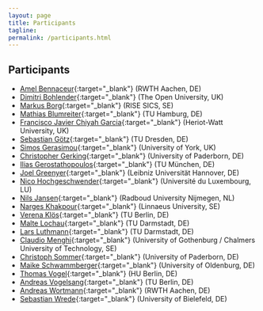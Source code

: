 ```yaml
---
layout: page
title: Participants
tagline:
permalink: /participants.html
---
```


## Participants

* [Amel Bennaceur](http://www.open.ac.uk/people/ab33792){:target="_blank"} (RWTH Aachen, DE)
* [Dimitri Bohlender](https://embedded.rwth-aachen.de/doku.php?id=lehrstuhl:mitarbeiter:bohlender){:target="_blank"} (The Open University, UK)
* [Markus Borg](https://www.sics.se/people/markus-borg){:target="_blank"} (RISE SICS, SE)
* [Mathias Blumreiter](https://www.tuhh.de/sts/institute/people/mathias-blumreiter.html){:target="_blank"} (TU Hamburg, DE)
* [Francisco Javier Chiyah Garcia](https://scholar.google.co.uk/citations?user=NQyCFjYAAAAJ&hl=en){:target="_blank"} (Heriot-Watt University, UK)
* [Sebastian Götz](http://st.inf.tu-dresden.de/sgoetz/){:target="_blank"} (TU Dresden, DE)
* [Simos Gerasimou](https://www-users.cs.york.ac.uk/simos/){:target="_blank"} (University of York, UK)
* [Christopher Gerking](https://www.uni-paderborn.de/person/8391/){:target="_blank"} (University of Paderborn, DE)
* [Ilias Gerostathopoulos](http://www4.in.tum.de/~gerostat/){:target="_blank"} (TU München, DE)
* [Joel Greenyer](http://jgreen.de/){:target="_blank"} (Leibniz Universität Hannover, DE)
* [Nico Hochgeschwender](https://wwwen.uni.lu/snt/people/nico_hochgeschwender){:target="_blank"} (Université du Luxembourg, LU)
* [Nils Jansen](http://www.cs.ru.nl/personal/nilsjansen/){:target="_blank"} (Radboud University Nijmegen, NL)
* [Narges Khakpour](https://lnu.se/en/staff/narges.khakpour/){:target="_blank"} (Linnaeus University, SE)
* [Verena Klös](https://www.sese.tu-berlin.de/menue/ueber_uns/team/verena_kloes/){:target="_blank"} (TU Berlin, DE)
* [Malte Lochau](http://www.es.tu-darmstadt.de/es/team/malte-lochau){:target="_blank"} (TU Darmstadt, DE)
* [Lars Luthmann](https://www.es.tu-darmstadt.de/es/team/lars-luthmann/){:target="_blank"} (TU Darmstadt, DE)
* [Claudio Menghi](https://www.chalmers.se/en/staff/Pages/menghi.aspx){:target="_blank"} (University of Gothenburg / Chalmers University of Technology, SE)
* [Christoph Sommer](http://www.ccs-labs.org/~sommer/){:target="_blank"} (University of Paderborn, DE)
* [Maike Schwammberger](https://uol.de/csd/persons/maike-schwammberger-msc/){:target="_blank"} (University of Oldenburg, DE)
* [Thomas Vogel](http://thomas-vogel.github.io/){:target="_blank"} (HU Berlin, DE)
* [Andreas Vogelsang](https://www.dcaiti.tu-berlin.de/people/vogelsang/){:target="_blank"} (TU Berlin, DE)
* [Andreas Wortmann](http://www.se-rwth.de/staff/wortmann/){:target="_blank"} (RWTH Aachen, DE)
* [Sebastian Wrede](https://www.cor-lab.de/swrede){:target="_blank"} (University of Bielefeld, DE)

